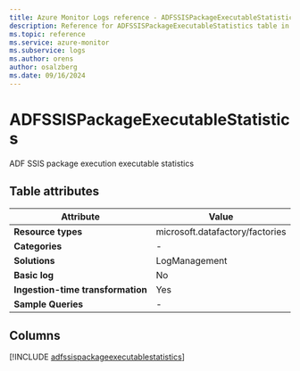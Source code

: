 ```yaml
---
title: Azure Monitor Logs reference - ADFSSISPackageExecutableStatistics
description: Reference for ADFSSISPackageExecutableStatistics table in Azure Monitor Logs.
ms.topic: reference
ms.service: azure-monitor
ms.subservice: logs
ms.author: orens
author: osalzberg
ms.date: 09/16/2024
---
```


# ADFSSISPackageExecutableStatistics

ADF SSIS package execution executable statistics


## Table attributes

|Attribute|Value|
|---|---|
|**Resource types**|microsoft.datafactory/factories|
|**Categories**|-|
|**Solutions**| LogManagement|
|**Basic log**|No|
|**Ingestion-time transformation**|Yes|
|**Sample Queries**|-|



## Columns
  
[!INCLUDE [adfssispackageexecutablestatistics](~/reusable-content/ce-skilling/azure/includes/azure-monitor/reference/tables/adfssispackageexecutablestatistics-include.md)]
